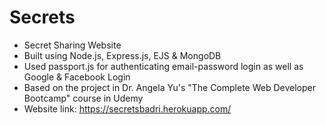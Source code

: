 # Secrets
- Secret Sharing Website
- Built using Node.js, Express.js, EJS & MongoDB
- Used passport.js for authenticating email-password login as well as Google & Facebook Login
- Based on the project in Dr. Angela Yu's "The Complete Web Developer Bootcamp" course in Udemy
- Website link: https://secretsbadri.herokuapp.com/
